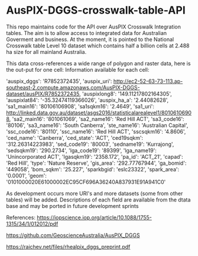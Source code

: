 # AusPIX-DGGS-crosswalk-table-API

This repo maintains code for the API over AusPIX Crosswalk Integration tables.
The aim is to allow access to integrated data for Australian Goverment and business.
At the moment, it is pointed to the National Crosswalk table Level 10 dataset which contains half a billion cells at 2.488 ha size for all mainland Australia.
 
This data cross-references a wide range of polygon and raster data, here is the out-put for one cell:
Information available for each cell:

'auspix_dggs': 'R7852372435',
'auspix_uri': http://ec2-52-63-73-113.ap-southeast-2.compute.amazonaws.com/AusPIX-DGGS-dataset/ausPIX/R7852372435,
'auspixlong8': '149.11217802164305',
'auspixlat84': '-35.32474119366026',
'auspix_ha_a': '2.44082628',
'sa1_main16': '80106106908',
'sa1sqkm16': '2.4649',
'sa1_uri': http://linked.data.gov.au/dataset/asgs2016/statisticalarealevel1/80106106908,
'sa2_main16': '801061069',
'sa2_name16': 'Red Hill ACT',
'sa3_code16': '80106',
'sa3_name16': 'South Canberra',
'ste_name16': 'Australian Capital',
'ssc_code16': '80110',
'ssc_name16': 'Red Hill ACT',
'sscsqkm16': '4.8606',
'ced_name': 'Canberra',
'ced_state': 'ACT',
'ced19sqkm': '312.26314223983',
'sed_code19': '80003',
'sedname19': 'Kurrajong',
'sedsqkm19': '290.2734',
'lga_code19': '89399',
'lga_name19': 'Unincorporated ACT',
'lgasqkm19': '2358.172',
'pa_id': 'ACT_21',
'capad': 'Red Hill',
'type': 'Nature Reserve',
'gis_area': '292.77767944',
'ga_bomid': '449058',
'bom_sqkm': '25.227',
'sparkbgid': 'eslc23322',
'spark_area': '0.0001',
'geom': '0101000020E61000002EC95CF696A36240A837931E91A941C0'



As development occurs more URI's and more datasets (some from other tables) will be added.
Descriptions of each field are available from the dtata base and may be ported in future development sprints

References:
https://iopscience.iop.org/article/10.1088/1755-1315/34/1/012012/pdf

https://github.com/GeoscienceAustralia/AusPIX_DGGS

https://raichev.net/files/rhealpix_dggs_preprint.pdf
